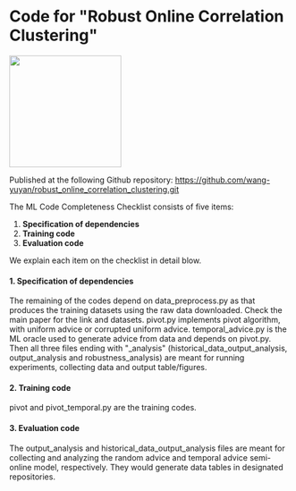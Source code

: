 # Code for "Robust Online Correlation Clustering"

<img src="https://upload.wikimedia.org/wikipedia/en/thumb/0/08/Logo_for_Conference_on_Neural_Information_Processing_Systems.svg/1200px-Logo_for_Conference_on_Neural_Information_Processing_Systems.svg.png" width=200>

Published at the following Github repository: 
https://github.com/wang-yuyan/robust_online_correlation_clustering.git

The ML Code Completeness Checklist consists of five items:

1. **Specification of dependencies**
2. **Training code** 
3. **Evaluation code**


We explain each item on the checklist in detail blow. 

#### 1. Specification of dependencies
The remaining of the codes depend on data_preprocess.py as that produces the training datasets using the raw data downloaded. Check the main paper for the link and datasets. pivot.py implements pivot algorithm, with uniform advice or corrupted uniform advice. temporal_advice.py is the ML oracle used to generate advice from data and depends on pivot.py. Then all three files ending with "_analysis" (historical_data_output_analysis, output_analysis and robustness_analysis) are meant for running experiments, collecting data and output table/figures.

#### 2. Training code
pivot and pivot_temporal.py are the training codes.

#### 3. Evaluation code
The output_analysis and historical_data_output_analysis files are meant for collecting and analyzing the random advice and temporal advice semi-online model, respectively. They would generate data tables in designated repositories.




